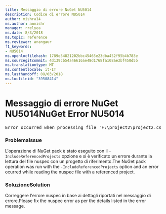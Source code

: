 ```yaml
---
title: Messaggio di errore NuGet NU5014
description: Codice di errore NU5014
author: mishra14
ms.author: anmishr
manager: rrelyea
ms.date: 8/3/2018
ms.topic: reference
ms.reviewer: anangaur
f1_keywords:
- NU5014
ms.openlocfilehash: 1789e54821202bbc45465e23dba452f95b4b783e
ms.sourcegitcommit: 4d139cb54a46616ae48d1768fa108ae3bf450d5b
ms.translationtype: MT
ms.contentlocale: it-IT
ms.lasthandoff: 08/03/2018
ms.locfileid: "39508414"
---
```

# <a name="nuget-error-nu5014"></a><span data-ttu-id="5d574-103">Messaggio di errore NuGet NU5014</span><span class="sxs-lookup"><span data-stu-id="5d574-103">NuGet Error NU5014</span></span>
<pre>Error occurred when processing file 'F:\project2\project2.csproj': The 'id' start tag on line 4 position 10 does not match the end tag of 'ids'. Line 4, position 20.</pre>

### <a name="issue"></a><span data-ttu-id="5d574-104">Problema</span><span class="sxs-lookup"><span data-stu-id="5d574-104">Issue</span></span>

<span data-ttu-id="5d574-105">L'operazione di NuGet pack è stato eseguito con il `-IncludeReferencedProjects` opzione e si è verificato un errore durante la lettura del file nuspec con un progetto di riferimento.</span><span class="sxs-lookup"><span data-stu-id="5d574-105">The NuGet pack operation was run with the `-IncludeReferencedProjects` option and an error ocurred while reading the nuspec file with a referenced project.</span></span>


### <a name="solution"></a><span data-ttu-id="5d574-106">Soluzione</span><span class="sxs-lookup"><span data-stu-id="5d574-106">Solution</span></span>

<span data-ttu-id="5d574-107">Correggere l'errore nuspec in base ai dettagli riportati nel messaggio di errore.</span><span class="sxs-lookup"><span data-stu-id="5d574-107">Please fix the nuspec error as per the details listed in the error message.</span></span>

